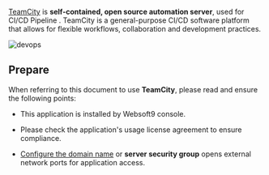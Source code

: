 [TeamCity](https://www.jetbrains.com.cn/en-us/teamcity/) is **self-contained, open source automation server**, used for CI/CD Pipeline . TeamCity is a general-purpose CI/CD software platform that allows for flexible workflows, collaboration and development practices.


![devops](https://libs.websoft9.com/Websoft9/DocsPicture/zh/teamcity/teamcity-gui-websoft9.webp)


## Prepare

When referring to this document to use **TeamCity**, please read and ensure the following points:

- This application is installed by Websoft9 console.

- Please check the application's usage license agreement to ensure compliance.

- [Configure the domain name](./domain-set) or **server security group** opens external network ports for application access.